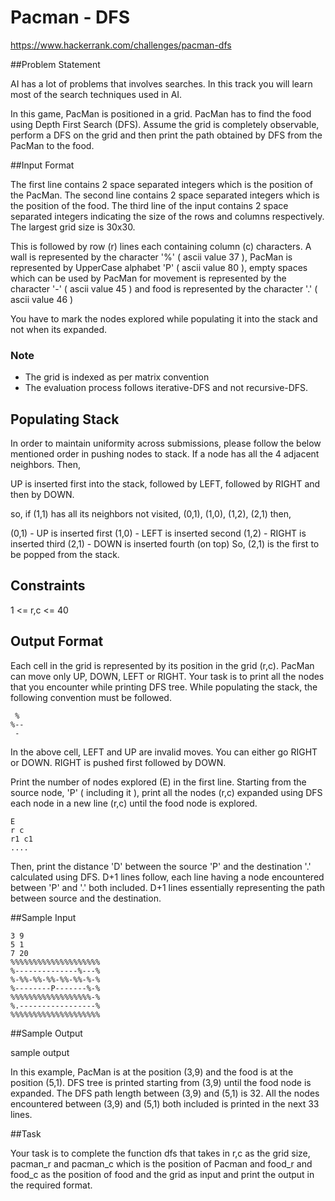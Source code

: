 # Pacman - DFS
https://www.hackerrank.com/challenges/pacman-dfs

##Problem Statement

AI has a lot of problems that involves searches. In this track you will learn most of the search techniques used in AI.

In this game, PacMan is positioned in a grid. PacMan has to find the food using Depth First Search (DFS). Assume the 
grid is completely observable, perform a DFS on the grid and then print the path obtained by DFS from the PacMan to the 
food.

##Input Format

The first line contains 2 space separated integers which is the position of the PacMan. 
The second line contains 2 space separated integers which is the position of the food. 
The third line of the input contains 2 space separated integers indicating the size of the rows and columns respectively. The largest grid size is 30x30.

This is followed by row (r) lines each containing column (c) characters. A wall is represented by the character '%' ( ascii value 37 ), PacMan is 
represented by UpperCase alphabet 'P' ( ascii value 80 ), empty spaces which can be used by PacMan for movement is represented by the character '-' 
( ascii value 45 ) and food is represented by the character '.' ( ascii value 46 )

You have to mark the nodes explored while populating it into the stack and not when its expanded.

### Note 
+ The grid is indexed as per matrix convention 
+ The evaluation process follows iterative-DFS and not recursive-DFS.

## Populating Stack

In order to maintain uniformity across submissions, please follow the below mentioned order in pushing nodes to stack. If a node has all the 4 
adjacent neighbors. Then,

UP is inserted first into the stack, followed by LEFT, followed by RIGHT and then by DOWN.

so, if (1,1) has all its neighbors not visited, (0,1), (1,0), (1,2), (2,1) then,

(0,1) - UP is inserted first
(1,0) - LEFT is inserted second
(1,2) - RIGHT is inserted third
(2,1) - DOWN is inserted fourth (on top)
So, (2,1) is the first to be popped from the stack.

## Constraints

1 <= r,c <= 40

## Output Format

Each cell in the grid is represented by its position in the grid (r,c). PacMan can move only UP, DOWN, LEFT or RIGHT. Your task is to print 
all the nodes that you encounter while printing DFS tree. While populating the stack, the following convention must be followed.

```
 %
%--
 -
```
In the above cell, LEFT and UP are invalid moves. You can either go RIGHT or DOWN. RIGHT is pushed first followed by DOWN.

Print the number of nodes explored (E) in the first line. Starting from the source node, 'P' ( including it ), print all the nodes (r,c) 
expanded using DFS each node in a new line (r,c) until the food node is explored.
```
E
r c
r1 c1
....
```
Then, print the distance 'D' between the source 'P' and the destination '.' calculated using DFS. D+1 lines follow, each line having a node 
encountered between 'P' and '.' both included. D+1 lines essentially representing the path between source and the destination.

##Sample Input
```
3 9  
5 1  
7 20  
%%%%%%%%%%%%%%%%%%%%
%--------------%---%  
%-%%-%%-%%-%%-%%-%-%  
%--------P-------%-%  
%%%%%%%%%%%%%%%%%%-%  
%.-----------------%  
%%%%%%%%%%%%%%%%%%%%  
```
##Sample Output

sample output

In this example, PacMan is at the position (3,9) and the food is at the position (5,1). DFS tree is printed starting from (3,9) until the 
food node is expanded. The DFS path length between (3,9) and (5,1) is 32. All the nodes encountered between (3,9) and (5,1) both included is 
printed in the next 33 lines.

##Task

Your task is to complete the function dfs that takes in r,c as the grid size, pacman_r and pacman_c which is the position of Pacman and 
food_r and food_c as the position of food and the grid as input and print the output in the required format.
